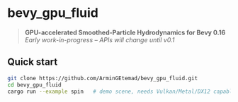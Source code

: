 # bevy_gpu_fluid

> **GPU-accelerated Smoothed-Particle Hydrodynamics for Bevy 0.16**  
> _Early work-in-progress – APIs will change until v0.1_

## Quick start
```bash
git clone https://github.com/ArminGEtemad/bevy_gpu_fluid.git
cd bevy_gpu_fluid
cargo run --example spin   # demo scene, needs Vulkan/Metal/DX12 capable GPU
